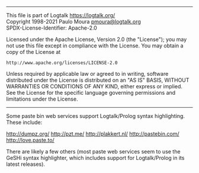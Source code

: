 ________________________________________________________________________

This file is part of Logtalk <https://logtalk.org/>  
Copyright 1998-2021 Paulo Moura <pmoura@logtalk.org>  
SPDX-License-Identifier: Apache-2.0

Licensed under the Apache License, Version 2.0 (the "License");
you may not use this file except in compliance with the License.
You may obtain a copy of the License at

    http://www.apache.org/licenses/LICENSE-2.0

Unless required by applicable law or agreed to in writing, software
distributed under the License is distributed on an "AS IS" BASIS,
WITHOUT WARRANTIES OR CONDITIONS OF ANY KIND, either express or implied.
See the License for the specific language governing permissions and
limitations under the License.
________________________________________________________________________


Some paste bin web services support Logtalk/Prolog syntax highlighting.
These include:

http://dumpz.org/ 
http://pzt.me/ 
http://plakkert.nl/ 
http://pastebin.com/ 
http://love.paste.to/

There are likely a few others (most paste web services seem to use the
GeSHi syntax highlighter, which includes support for Logtalk/Prolog in
its latest releases).
